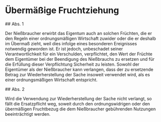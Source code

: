 # Übermäßige Fruchtziehung



\#\# Abs. 1

 Der Nießbraucher erwirbt das Eigentum auch an solchen Früchten, die er den Regeln einer ordnungsmäßigen Wirtschaft zuwider oder die er deshalb im Übermaß zieht, weil dies infolge eines besonderen Ereignisses notwendig geworden ist. Er ist jedoch, unbeschadet seiner Verantwortlichkeit für ein Verschulden, verpflichtet, den Wert der Früchte dem Eigentümer bei der Beendigung des Nießbrauchs zu ersetzen und für die Erfüllung dieser Verpflichtung Sicherheit zu leisten. Sowohl der Eigentümer als der Nießbraucher kann verlangen, dass der zu ersetzende Betrag zur Wiederherstellung der Sache insoweit verwendet wird, als es einer ordnungsmäßigen Wirtschaft entspricht.

\#\# Abs. 2

 Wird die Verwendung zur Wiederherstellung der Sache nicht verlangt, so fällt die Ersatzpflicht weg, soweit durch den ordnungswidrigen oder den übermäßigen Fruchtbezug die dem Nießbraucher gebührenden Nutzungen beeinträchtigt werden. 

